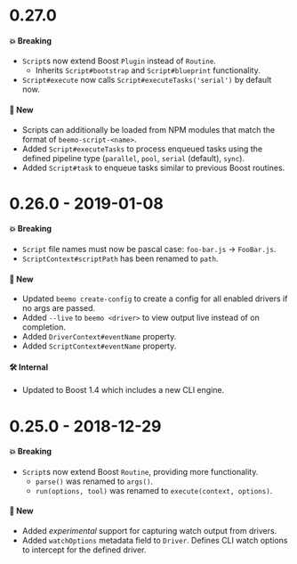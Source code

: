 # 0.27.0

#### 💥 Breaking

- `Script`s now extend Boost `Plugin` instead of `Routine`.
  - Inherits `Script#bootstrap` and `Script#blueprint` functionality.
- `Script#execute` now calls `Script#executeTasks('serial')` by default now.

#### 🚀 New

- Scripts can additionally be loaded from NPM modules that match the format of
  `beemo-script-<name>`.
- Added `Script#executeTasks` to process enqueued tasks using the defined pipeline type (`parallel`,
  `pool`, `serial` (default), `sync`).
- Added `Script#task` to enqueue tasks similar to previous Boost routines.

# 0.26.0 - 2019-01-08

#### 💥 Breaking

- `Script` file names must now be pascal case: `foo-bar.js` -> `FooBar.js`.
- `ScriptContext#scriptPath` has been renamed to `path`.

#### 🚀 New

- Updated `beemo create-config` to create a config for all enabled drivers if no args are passed.
- Added `--live` to `beemo <driver>` to view output live instead of on completion.
- Added `DriverContext#eventName` property.
- Added `ScriptContext#eventName` property.

#### 🛠 Internal

- Updated to Boost 1.4 which includes a new CLI engine.

# 0.25.0 - 2018-12-29

#### 💥 Breaking

- `Script`s now extend Boost `Routine`, providing more functionality.
  - `parse()` was renamed to `args()`.
  - `run(options, tool)` was renamed to `execute(context, options)`.

#### 🚀 New

- Added _experimental_ support for capturing watch output from drivers.
- Added `watchOptions` metadata field to `Driver`. Defines CLI watch options to intercept for the
  defined driver.
